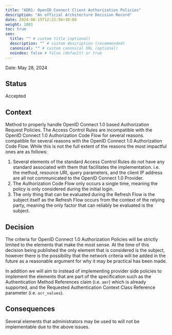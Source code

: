 ```yaml
---
title: "ADR1: OpenID Connect Client Authorization Policies"
description: "An official Architecture Decision Record"
date: 2024-06-15T12:22:56+10:00
weight: 1001
toc: true
seo:
  title: "" # custom title (optional)
  description: "" # custom description (recommended)
  canonical: "" # custom canonical URL (optional)
  noindex: false # false (default) or true
---
```


Date: May 28, 2024

## Status

Accepted

## Context

Method to properly handle OpenID Connect 1.0 based Authorization Request Policies. The Access Control Rules are incompatible with the OpenID Connect 1.0 Authorization Code Flow for several reasons.
compatible for several reasons with the OpenID Connect 1.0 Authorization Code Flow. While this is not the full extent
of the reasons the most impactful ones are as follows:

1. Several elements of the standard Access Control Rules do not have any standard associated with them that facilitates
   the implementation. i.e. the method, resource URI, query parameters, and the client IP address are all not
   communicated to the OpenID Connect 1.0 Provider.
2. The Authorization Code Flow only occurs a single time, meaning the policy is only considered during the initial
   login.
3. The only thing that can be evaluated during the Refresh Flow is the subject itself as the Refresh Flow occurs from
   the context of the relying party, meaning the only factor that can reliably be evaluated is the subject.

## Decision

The criteria for OpenID Connect 1.0 Authorization Policies will be strictly limited to the elements that make the most
sense. At the time of this decision being published the only element that is considered is the subject, however there is
the possibility that the network criteria will be added in the future as a reasonable argument for why it may be
practical has been made.

In addition we will aim to instead of implementing provider side policies to implement the elements that are part of
the specification such as the Authentication Method References claim (i.e. `amr`) which is already supported, and the
Requested Authentication Context Class Reference parameter (i.e. `acr_values`).

## Consequences

Several elements that administrators may be used to will not be implementable due to the above issues.
